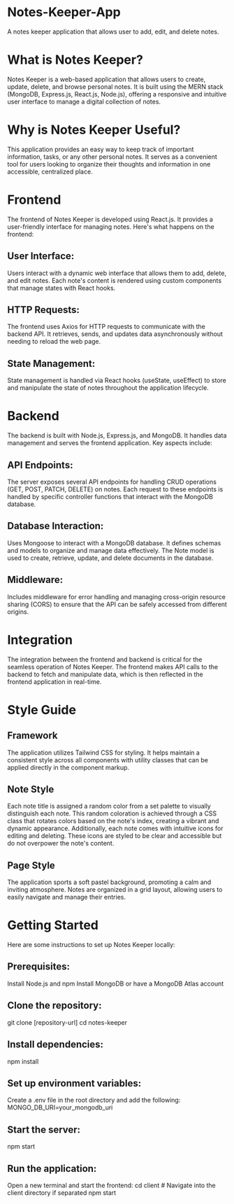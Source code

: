 # Notes-Keeper-App
A notes keeper application that allows user to add, edit, and delete notes. 

# What is Notes Keeper?
Notes Keeper is a web-based application that allows users to create, update, delete, and browse personal notes. It is built using the MERN stack (MongoDB, Express.js, React.js, Node.js), offering a responsive and intuitive user interface to manage a digital collection of notes.

# Why is Notes Keeper Useful?
This application provides an easy way to keep track of important information, tasks, or any other personal notes. It serves as a convenient tool for users looking to organize their thoughts and information in one accessible, centralized place.

# Frontend
The frontend of Notes Keeper is developed using React.js. It provides a user-friendly interface for managing notes. Here's what happens on the frontend:

## User Interface: 
Users interact with a dynamic web interface that allows them to add, delete, and edit notes. Each note's content is rendered using custom components that manage states with React hooks.

## HTTP Requests: 
The frontend uses Axios for HTTP requests to communicate with the backend API. It retrieves, sends, and updates data asynchronously without needing to reload the web page.

## State Management: 
State management is handled via React hooks (useState, useEffect) to store and manipulate the state of notes throughout the application lifecycle.

# Backend
The backend is built with Node.js, Express.js, and MongoDB. It handles data management and serves the frontend application. Key aspects include:

## API Endpoints: 
The server exposes several API endpoints for handling CRUD operations (GET, POST, PATCH, DELETE) on notes. Each request to these endpoints is handled by specific controller functions that interact with the MongoDB database.

## Database Interaction: 
Uses Mongoose to interact with a MongoDB database. It defines schemas and models to organize and manage data effectively. The Note model is used to create, retrieve, update, and delete documents in the database.

## Middleware: 
Includes middleware for error handling and managing cross-origin resource sharing (CORS) to ensure that the API can be safely accessed from different origins.

# Integration
The integration between the frontend and backend is critical for the seamless operation of Notes Keeper. The frontend makes API calls to the backend to fetch and manipulate data, which is then reflected in the frontend application in real-time.

# Style Guide

## Framework
The application utilizes Tailwind CSS for styling. It helps maintain a consistent style across all components with utility classes that can be applied directly in the component markup. 

## Note Style
Each note title is assigned a random color from a set palette to visually distinguish each note. This random coloration is achieved through a CSS class that rotates colors based on the note's index, creating a vibrant and dynamic appearance. Additionally, each note comes with intuitive icons for editing and deleting. These icons are styled to be clear and accessible but do not overpower the note's content.

## Page Style
The application sports a soft pastel background, promoting a calm and inviting atmosphere. Notes are organized in a grid layout, allowing users to easily navigate and manage their entries.

# Getting Started
Here are some instructions to set up Notes Keeper locally:

## Prerequisites:
Install Node.js and npm
Install MongoDB or have a MongoDB Atlas account

## Clone the repository:
git clone [repository-url]
cd notes-keeper

## Install dependencies:
npm install

## Set up environment variables:
Create a .env file in the root directory and add the following:
MONGO_DB_URI=your_mongodb_uri

## Start the server:
npm start

## Run the application:
Open a new terminal and start the frontend:
cd client  # Navigate into the client directory if separated
npm start



